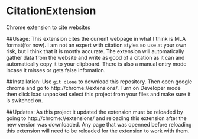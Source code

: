 # CitationExtension
Chrome extension to cite websites

##Usage:
This extension cites the current webpage in what I think is MLA format(for 
now). I am not an expert with citation styles so use at your own risk, but I
think that it is mostly accurate. The extension will automatically gather data 
from the website and write as good of a citation as it can and automatically 
copy it to your clipboard. There is also a manual entry mode incase it misses 
or gets false infomation.

##Installation:
Use ```git clone``` to download this repository. Then open google chrome 
and go to http://chrome://extensions/. Turn on Developer mode then click 
load unpacked select this project from your files and make sure it is switched
on. 

##Updates:
As this project it updated the extension must be reloaded by going to 
http://chrome://extensions/ and reloading this extension after the new
version was downloaded. Any page that was openned before reloading this 
extension will need to be reloaded for the extension to work with them.
